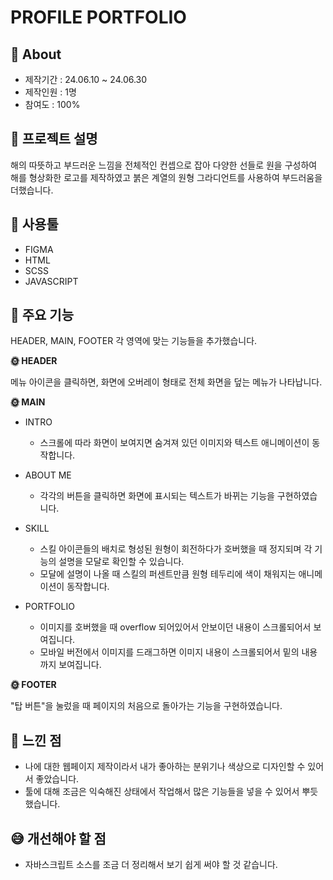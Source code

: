 # PROFILE PORTFOLIO

## 🔎 About
+ 제작기간 : 24.06.10 ~ 24.06.30
+ 제작인원 : 1명
+ 참여도 : 100%

## 📝 프로젝트 설명
해의 따뜻하고 부드러운 느낌을 전체적인 컨셉으로 잡아 다양한 선들로 원을 구성하여 해를 형상화한 로고를 제작하였고 붉은 계열의 원형 그라디언트를 사용하여 부드러움을 더했습니다. 

## 🔧 사용툴
+ FIGMA
+ HTML
+ SCSS
+ JAVASCRIPT

## 📌 주요 기능
HEADER, MAIN, FOOTER 각 영역에 맞는 기능들을 추가했습니다.

**🌞 HEADER**<br>

메뉴 아이콘을 클릭하면, 화면에 오버레이 형태로 전체 화면을 덮는 메뉴가 나타납니다.

**🌞 MAIN**<br>

+ INTRO
  + 스크롤에 따라 화면이 보여지면 숨겨져 있던 이미지와 텍스트 애니메이션이 동작합니다.

+ ABOUT ME
  + 각각의 버튼을 클릭하면 화면에 표시되는 텍스트가 바뀌는 기능을 구현하였습니다.

+ SKILL
  + 스킬 아이콘들의 배치로 형성된 원형이 회전하다가 호버했을 때 정지되며 각 기능의 설명을 모달로 확인할 수 있습니다.
  + 모달에 설명이 나올 때 스킬의 퍼센트만큼 원형 테두리에 색이 채워지는 애니메이션이 동작합니다.

+ PORTFOLIO
  + 이미지를 호버했을 때 overflow 되어있어서 안보이던 내용이 스크롤되어서 보여집니다.
  + 모바일 버전에서 이미지를 드래그하면 이미지 내용이 스크롤되어서 밑의 내용까지 보여집니다.

**🌞 FOOTER**<br>

"탑 버튼"을 눌렀을 때 페이지의 처음으로 돌아가는 기능을 구현하였습니다.

## 💬 느낀 점
+ 나에 대한 웹페이지 제작이라서 내가 좋아하는 분위기나 색상으로 디자인할 수 있어서 좋았습니다.
+ 툴에 대해 조금은 익숙해진 상태에서 작업해서 많은 기능들을 넣을 수 있어서 뿌듯했습니다.

## 😅 개선해야 할 점
+ 자바스크립트 소스를 조금 더 정리해서 보기 쉽게 써야 할 것 같습니다.
